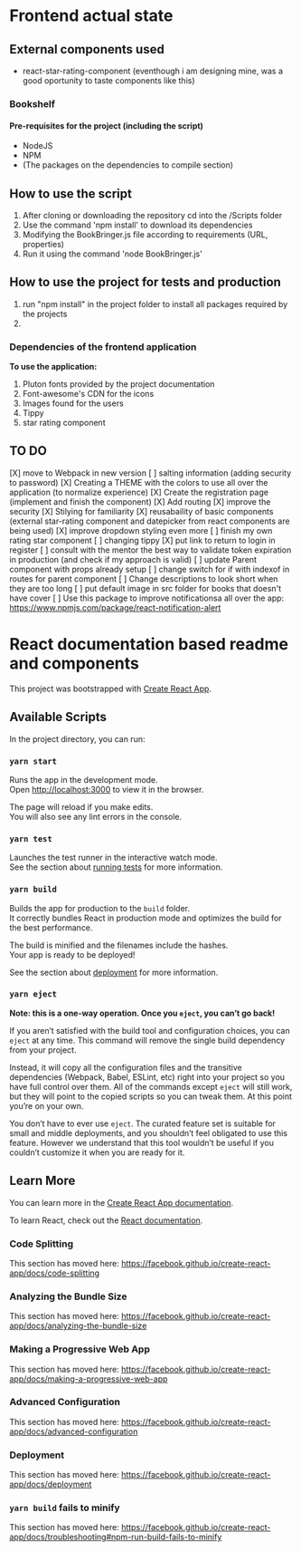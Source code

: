 # Frontend actual state
## External components used
- react-star-rating-component (eventhough i am designing mine, was a good oportunity to taste components like this)
### Bookshelf
#### Pre-requisites for the project (including the script)
- NodeJS
- NPM
- (The packages on the dependencies to compile section)


## How to use the script
1. After cloning or downloading the repository cd into the /Scripts folder
2. Use the command 'npm install' to download its dependencies
3. Modifying the BookBringer.js file according to requirements (URL, properties)
4. Run it using the command 'node BookBringer.js'


## How to use the project for tests and production
1. run "npm install" in the project folder to install all packages required by the projects
2. 

### Dependencies of the frontend application

__To use the application:__
1. Pluton fonts provided by the project documentation
2. Font-awesome's CDN for the icons
3. Images found for the users
4. Tippy
5. star rating component

## TO DO
[X] move to Webpack in new version
[ ] salting information (adding security to password)
[X] Creating a THEME with the colors to use all over the application (to normalize experience)
[X] Create the registration page (implement and finish the component)
[X] Add routing
[X] improve the security
[X] Stilying for familiarity
[X] reusabaility of basic components (external star-rating component and datepicker from react components are being used)
[X] improve dropdown styling even more
[ ] finish my own rating star component
[ ] changing tippy
[X] put link to return to login in register
[ ] consult with the mentor the best way to validate token expiration in production (and check if my approach is valid)
[ ] update Parent component with props already setup
[ ] change switch for if with indexof in routes for parent component
[ ] Change descriptions to look short when they are too long
[ ] put default image in src folder for books that doesn't have cover
[ ] Use this package to improve notificationsa all over the app: https://www.npmjs.com/package/react-notification-alert

# React documentation based readme and components
This project was bootstrapped with [Create React App](https://github.com/facebook/create-react-app).

## Available Scripts

In the project directory, you can run:

### `yarn start`

Runs the app in the development mode.<br />
Open [http://localhost:3000](http://localhost:3000) to view it in the browser.

The page will reload if you make edits.<br />
You will also see any lint errors in the console.

### `yarn test`

Launches the test runner in the interactive watch mode.<br />
See the section about [running tests](https://facebook.github.io/create-react-app/docs/running-tests) for more information.

### `yarn build`

Builds the app for production to the `build` folder.<br />
It correctly bundles React in production mode and optimizes the build for the best performance.

The build is minified and the filenames include the hashes.<br />
Your app is ready to be deployed!

See the section about [deployment](https://facebook.github.io/create-react-app/docs/deployment) for more information.

### `yarn eject`

**Note: this is a one-way operation. Once you `eject`, you can’t go back!**

If you aren’t satisfied with the build tool and configuration choices, you can `eject` at any time. This command will remove the single build dependency from your project.

Instead, it will copy all the configuration files and the transitive dependencies (Webpack, Babel, ESLint, etc) right into your project so you have full control over them. All of the commands except `eject` will still work, but they will point to the copied scripts so you can tweak them. At this point you’re on your own.

You don’t have to ever use `eject`. The curated feature set is suitable for small and middle deployments, and you shouldn’t feel obligated to use this feature. However we understand that this tool wouldn’t be useful if you couldn’t customize it when you are ready for it.

## Learn More

You can learn more in the [Create React App documentation](https://facebook.github.io/create-react-app/docs/getting-started).

To learn React, check out the [React documentation](https://reactjs.org/).

### Code Splitting

This section has moved here: https://facebook.github.io/create-react-app/docs/code-splitting

### Analyzing the Bundle Size

This section has moved here: https://facebook.github.io/create-react-app/docs/analyzing-the-bundle-size

### Making a Progressive Web App

This section has moved here: https://facebook.github.io/create-react-app/docs/making-a-progressive-web-app

### Advanced Configuration

This section has moved here: https://facebook.github.io/create-react-app/docs/advanced-configuration

### Deployment

This section has moved here: https://facebook.github.io/create-react-app/docs/deployment

### `yarn build` fails to minify

This section has moved here: https://facebook.github.io/create-react-app/docs/troubleshooting#npm-run-build-fails-to-minify
